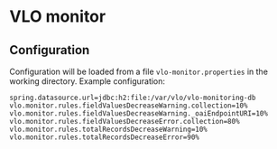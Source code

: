 # VLO monitor

## Configuration

Configuration will be loaded from a file `vlo-monitor.properties` in the working
directory. Example configuration:

```
spring.datasource.url=jdbc:h2:file:/var/vlo/vlo-monitoring-db
vlo.monitor.rules.fieldValuesDecreaseWarning.collection=10%
vlo.monitor.rules.fieldValuesDecreaseWarning._oaiEndpointURI=10%
vlo.monitor.rules.fieldValuesDecreaseError.collection=80%
vlo.monitor.rules.totalRecordsDecreaseWarning=10%
vlo.monitor.rules.totalRecordsDecreaseError=90%
```
